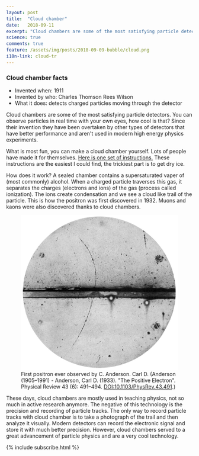 ```yaml
---
layout: post
title:  "Cloud chamber"
date:   2018-09-11
excerpt: "Cloud chambers are some of the most satisfying particle detectors. You can observe particles in real time with your own eyes, how cool is that?"
science: true
comments: true
feature: /assets/img/posts/2018-09-09-bubble/cloud.png
i18n-link: cloud-tr
---
```


### Cloud chamber facts

* Invented when: 1911
* Invented by who: Charles Thomson Rees Wilson
* What it does: detects charged particles moving through the detector

Cloud chambers are some of the most satisfying particle detectors. You can observe particles in real time with your own eyes, how cool is that? Since their invention they have been overtaken by other types of detectors that have better performance and aren't used in modern high energy physics experiments. 


What is most fun, you can make a cloud chamber yourself. Lots of people have made it for themselves. <a href="https://www.instructables.com/id/How-to-make-a-Cloud-Chamber/">Here is one set of instructions.</a> These instructions are the easiest I could find, the trickiest part is to get dry ice.


How does it work? A sealed chamber contains a supersaturated vaper of (most commonly) alcohol. When a charged particle traverses this gas, it separates the charges (electrons and ions) of the gas (process called ionization). The ions create condensation and we see a cloud like trail of the particle. This is how the positron was first discovered in 1932. Muons and kaons were also discovered thanks to cloud chambers.

<figure>
        <img src="/assets/img/posts/positron.jpg">
        <figcaption>First positron ever observed by C. Anderson. Carl D. (Anderson (1905–1991) - Anderson, Carl D. (1933). "The Positive Electron". Physical Review 43 (6): 491–494. <a href="https://journals.aps.org/pr/abstract/10.1103/PhysRev.43.491">DOI:10.1103/PhysRev.43.491</a>.)</figcaption>
</figure>


These days, cloud chambers are mostly used in teaching physics, not so much in active research anymore. The negative of this technology is the precision and recording of particle tracks. The only way to record particle tracks with cloud chamber is to take a photograph of the trail and then analyze it visually. Modern detectors can record the electronic signal and store it with much better precision. However, cloud chambers served to a great advancement of particle physics and are a very cool technology.


{% include subscribe.html %}
